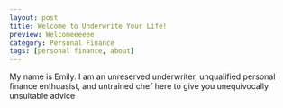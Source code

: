```yaml
---
layout: post
title: Welcome to Underwrite Your Life!
preview: Welcomeeeeee
category: Personal Finance
tags: [personal finance, about]
---
```


My name is Emily. I am an unreserved underwriter, unqualified personal finance enthuasist, and untrained chef here to give you unequivocally unsuitable advice

<!-- insert a photo here ![_config.yml]({{ site.baseurl }}/images/config.png) -->

<!--
This is the formatting for links:
[Jekyll Now repository](https://github.com/barryclark/jekyll-now) -->
